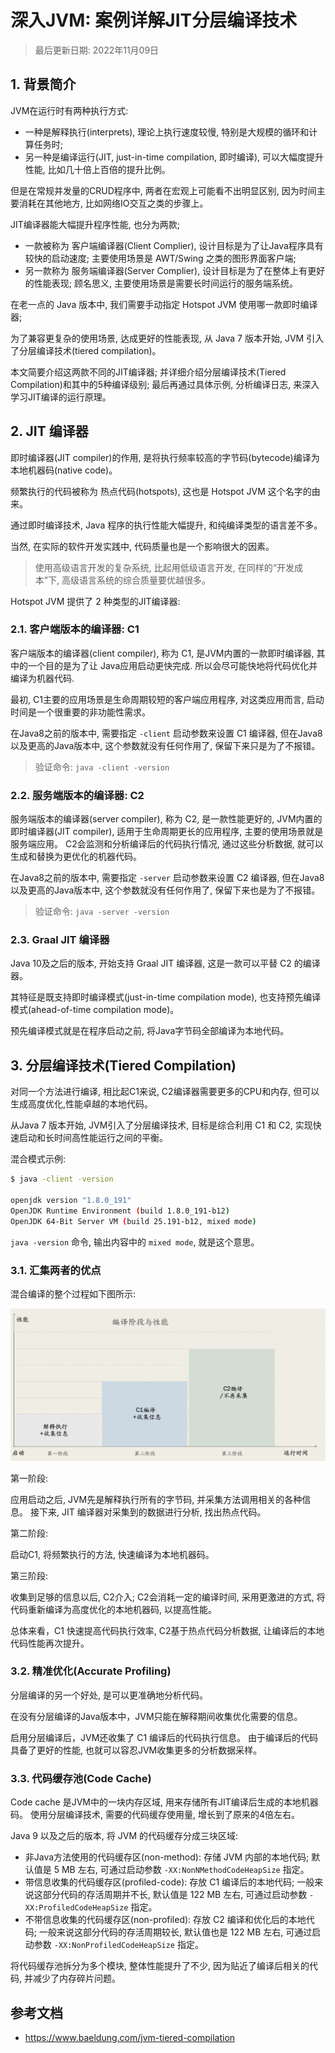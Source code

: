 # 深入JVM: 案例详解JIT分层编译技术

> 最后更新日期: 2022年11月09日

## 1. 背景简介

JVM在运行时有两种执行方式:

- 一种是解释执行(interprets), 理论上执行速度较慢, 特别是大规模的循环和计算任务时; 
- 另一种是编译运行(JIT, just-in-time compilation, 即时编译), 可以大幅度提升性能, 比如几十倍上百倍的提升比例。

但是在常规并发量的CRUD程序中, 两者在宏观上可能看不出明显区别, 因为时间主要消耗在其他地方, 比如网络IO交互之类的步骤上。

JIT编译器能大幅提升程序性能, 也分为两款; 

- 一款被称为 客户端编译器(Client Complier), 设计目标是为了让Java程序具有较快的启动速度; 主要使用场景是 AWT/Swing 之类的图形界面客户端;
- 另一款称为 服务端编译器(Server Complier), 设计目标是为了在整体上有更好的性能表现; 顾名思义, 主要使用场景是需要长时间运行的服务端系统。

在老一点的 Java 版本中, 我们需要手动指定 Hotspot JVM 使用哪一款即时编译器;

为了兼容更复杂的使用场景, 达成更好的性能表现, 从 Java 7 版本开始, JVM 引入了分层编译技术(tiered compilation)。

本文简要介绍这两款不同的JIT编译器; 并详细介绍分层编译技术(Tiered Compilation)和其中的5种编译级别; 最后再通过具体示例, 分析编译日志, 来深入学习JIT编译的运行原理。


## 2. JIT 编译器

即时编译器(JIT compiler)的作用, 是将执行频率较高的字节码(bytecode)编译为本地机器码(native code)。 

频繁执行的代码被称为 热点代码(hotspots), 这也是 Hotspot JVM 这个名字的由来。

通过即时编译技术, Java 程序的执行性能大幅提升, 和纯编译类型的语言差不多。

当然, 在实际的软件开发实践中, 代码质量也是一个影响很大的因素。 

> 使用高级语言开发的复杂系统, 比起用低级语言开发, 在同样的“开发成本”下, 高级语言系统的综合质量要优越很多。

Hotspot JVM 提供了 2 种类型的JIT编译器:


### 2.1. 客户端版本的编译器: C1

客户端版本的编译器(client compiler), 称为 C1, 是JVM内置的一款即时编译器, 其中的一个目的是为了让 Java应用启动更快完成.  所以会尽可能快地将代码优化并编译为机器代码.

最初, C1主要的应用场景是生命周期较短的客户端应用程序, 对这类应用而言, 启动时间是一个很重要的非功能性需求。 

在Java8之前的版本中, 需要指定 `-client` 启动参数来设置 C1 编译器, 但在Java8以及更高的Java版本中, 这个参数就没有任何作用了, 保留下来只是为了不报错。

> 验证命令: `java -client -version`


### 2.2. 服务端版本的编译器: C2

服务端版本的编译器(server compiler), 称为 C2, 是一款性能更好的, JVM内置的即时编译器(JIT compiler), 适用于生命周期更长的应用程序, 主要的使用场景就是服务端应用。
C2会监测和分析编译后的代码执行情况, 通过这些分析数据, 就可以生成和替换为更优化的机器代码。

在Java8之前的版本中, 需要指定 `-server` 启动参数来设置 C2 编译器, 但在Java8以及更高的Java版本中, 这个参数就没有任何作用了, 保留下来也是为了不报错。


> 验证命令: `java -server -version`


### 2.3. Graal JIT 编译器

Java 10及之后的版本, 开始支持 Graal JIT 编译器, 这是一款可以平替 C2 的编译器。 

其特征是既支持即时编译模式(just-in-time compilation mode), 也支持预先编译模式(ahead-of-time compilation mode)。

预先编译模式就是在程序启动之前, 将Java字节码全部编译为本地代码。


## 3. 分层编译技术(Tiered Compilation)

对同一个方法进行编译, 相比起C1来说, C2编译器需要更多的CPU和内存, 但可以生成高度优化,性能卓越的本地代码。

从Java 7 版本开始, JVM引入了分层编译技术, 目标是综合利用 C1 和 C2, 实现快速启动和长时间高性能运行之间的平衡。

混合模式示例:

```sh
$ java -client -version

openjdk version "1.8.0_191"
OpenJDK Runtime Environment (build 1.8.0_191-b12)
OpenJDK 64-Bit Server VM (build 25.191-b12, mixed mode)
```

`java -version` 命令, 输出内容中的 `mixed mode`, 就是这个意思。



### 3.1. 汇集两者的优点

混合编译的整个过程如下图所示:

![](01-c1-c2-process.jpg)


第一阶段: 

应用启动之后, JVM先是解释执行所有的字节码, 并采集方法调用相关的各种信息。
接下来, JIT 编译器对采集到的数据进行分析, 找出热点代码。

第二阶段:

启动C1, 将频繁执行的方法, 快速编译为本地机器码。

第三阶段:

收集到足够的信息以后, C2介入; C2会消耗一定的编译时间, 采用更激进的方式, 将代码重新编译为高度优化的本地机器码, 以提高性能。

总体来看，C1 快速提高代码执行效率, C2基于热点代码分析数据, 让编译后的本地代码性能再次提升。


### 3.2. 精准优化(Accurate Profiling)

分层编译的另一个好处, 是可以更准确地分析代码。

在没有分层编译的Java版本中，JVM只能在解释期间收集优化需要的信息。

启用分层编译后，JVM还收集了 C1 编译后的代码执行信息。 由于编译后的代码具备了更好的性能, 也就可以容忍JVM收集更多的分析数据采样。



### 3.3. 代码缓存池(Code Cache)

Code cache 是JVM中的一块内存区域, 用来存储所有JIT编译后生成的本地机器码。 
使用分层编译技术, 需要的代码缓存使用量, 增长到了原来的4倍左右。

Java 9 以及之后的版本, 将 JVM 的代码缓存分成三块区域:

- 非Java方法使用的代码缓存区(non-method): 存储 JVM 内部的本地代码; 默认值是 5 MB 左右, 可通过启动参数 `-XX:NonNMethodCodeHeapSize` 指定。
- 带信息收集的代码缓存区(profiled-code):  存放 C1 编译后的本地代码; 一般来说这部分代码的存活周期并不长, 默认值是 122 MB 左右, 可通过启动参数  `-XX:ProfiledCodeHeapSize` 指定。
- 不带信息收集的代码缓存区(non-profiled):  存放 C2 编译和优化后的本地代码; 一般来说这部分代码的存活周期较长, 默认值也是 122 MB 左右, 可通过启动参数  `-XX:NonProfiledCodeHeapSize` 指定。

将代码缓存池拆分为多个模块, 整体性能提升了不少, 因为贴近了编译后相关的代码, 并减少了内存碎片问题。



## 参考文档

- <https://www.baeldung.com/jvm-tiered-compilation>
